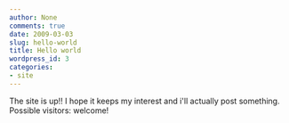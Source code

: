 ```yaml
---
author: None
comments: true
date: 2009-03-03
slug: hello-world
title: Hello world
wordpress_id: 3
categories:
- site
---
```


The site is up!! I hope it keeps my interest and i'll actually post something. Possible visitors: welcome!
